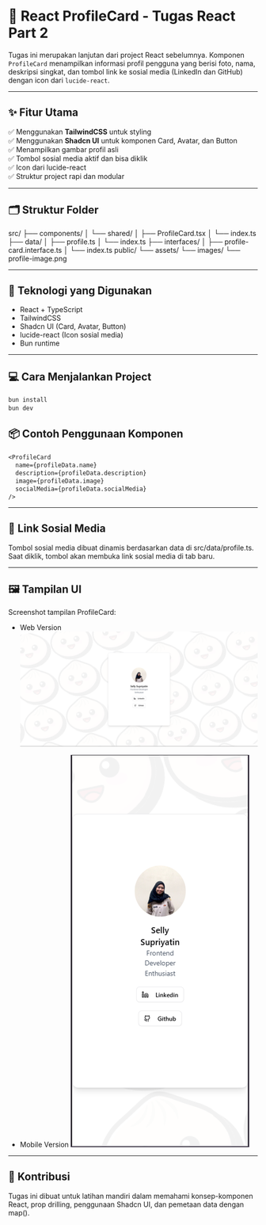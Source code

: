 # 🧩 React ProfileCard - Tugas React Part 2

Tugas ini merupakan lanjutan dari project React sebelumnya. Komponen `ProfileCard` menampilkan informasi profil pengguna yang berisi foto, nama, deskripsi singkat, dan tombol link ke sosial media (LinkedIn dan GitHub) dengan icon dari `lucide-react`.

---

## ✨ Fitur Utama

✅ Menggunakan **TailwindCSS** untuk styling  
✅ Menggunakan **Shadcn UI** untuk komponen Card, Avatar, dan Button  
✅ Menampilkan gambar profil asli  
✅ Tombol sosial media aktif dan bisa diklik  
✅ Icon dari lucide-react  
✅ Struktur project rapi dan modular

---

## 🗂️ Struktur Folder

src/
├── components/
│ └── shared/
│ ├── ProfileCard.tsx
│ └── index.ts
├── data/
│ ├── profile.ts
│ └── index.ts
├── interfaces/
│ ├── profile-card.interface.ts
│ └── index.ts
public/
└── assets/
└── images/
└── profile-image.png


---

## 🧱 Teknologi yang Digunakan

- React + TypeScript
- TailwindCSS
- Shadcn UI (Card, Avatar, Button)
- lucide-react (Icon sosial media)
- Bun runtime

---

## 💻 Cara Menjalankan Project

```bash
bun install
bun dev
```
## 📦 Contoh Penggunaan Komponen
```tsx
<ProfileCard
  name={profileData.name}
  description={profileData.description}
  image={profileData.image}
  socialMedia={profileData.socialMedia}
/>
```
---
## 🔗 Link Sosial Media
Tombol sosial media dibuat dinamis berdasarkan data di src/data/profile.ts. Saat diklik, tombol akan membuka link sosial media di tab baru.

---
## 🖼️ Tampilan UI
Screenshot tampilan ProfileCard:
- Web Version
![previewProfileCard](./docs/images/web-version.png)

- Mobile Version
![previewProfileCard](./docs/images/mobile-version.png)

---
## 🚀 Kontribusi
Tugas ini dibuat untuk latihan mandiri dalam memahami konsep-komponen React, prop drilling, penggunaan Shadcn UI, dan pemetaan data dengan map().